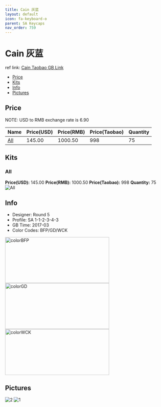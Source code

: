 ```yaml
---
title: Cain 灰蓝
layout: default
icon: fa-keyboard-o
parent: SA Keycaps
nav_order: 759
---
```


# Cain 灰蓝

ref link: [Cain Taobao GB Link](https://item.taobao.com/item.htm?spm=a1z10.1-c.w4004-16202688691.18.48873163Hy5F0F&id=545096879327)

* [Price](#price)
* [Kits](#kits)
* [Info](#info)
* [Pictures](#pictures)


## Price  
NOTE: USD to RMB exchange rate is 6.90

| Name          | Price(USD)    |  Price(RMB) |  Price(Taobao) | Quantity |
| ------------- | ------------- |  ---------- |  --------- | -------- |
|[All](#all)|145.00|1000.50|998|75|


## Kits
### All
**Price(USD):** 145.00    **Price(RMB):** 1000.50    **Price(Taobao):** 998    **Quantity:** 75
<img src="{{ 'assets/images/sa-keycaps/cain/kits_pics/all.jpg' | relative_url }}" alt="All" class="image featured">


## Info
* Designer: Round 5
* Profile: SA 1-1-2-3-4-3
* GB Time: 2017-03
* Color Codes: BFP/GD/WCK  
<img src="{{ 'assets/images/sa-keycaps/SP_ColorCodes/abs/SP_Abs_ColorCodes_BFP.png' | relative_url }}" alt="colorBFP" height="150" width="340">
<img src="{{ 'assets/images/sa-keycaps/SP_ColorCodes/abs/SP_Abs_ColorCodes_GD.png' | relative_url }}" alt="colorGD" height="150" width="340">
<img src="{{ 'assets/images/sa-keycaps/SP_ColorCodes/abs/SP_Abs_ColorCodes_WCK.png' | relative_url }}" alt="colorWCK" height="150" width="340">


## Pictures
<img src="{{ 'assets/images/sa-keycaps/cain/rendering_pics/2.jpg' | relative_url }}" alt="2" class="image featured">
<img src="{{ 'assets/images/sa-keycaps/cain/rendering_pics/1.jpg' | relative_url }}" alt="1" class="image featured">
